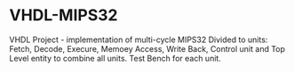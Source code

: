 # VHDL-MIPS32
VHDL Project - implementation of multi-cycle MIPS32
Divided to units:
Fetch, Decode, Execure, Memoey Access, Write Back, Control unit and Top Level entity to combine all units.
Test Bench for each unit.

